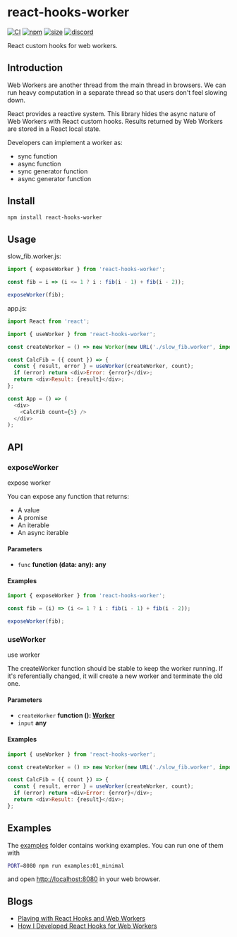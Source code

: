# react-hooks-worker

[![CI](https://img.shields.io/github/workflow/status/dai-shi/react-hooks-worker/CI)](https://github.com/dai-shi/react-hooks-worker/actions?query=workflow%3ACI)
[![npm](https://img.shields.io/npm/v/react-hooks-worker)](https://www.npmjs.com/package/react-hooks-worker)
[![size](https://img.shields.io/bundlephobia/minzip/react-hooks-worker)](https://bundlephobia.com/result?p=react-hooks-worker)
[![discord](https://img.shields.io/discord/627656437971288081)](https://discord.gg/MrQdmzd)

React custom hooks for web workers.

## Introduction

Web Workers are another thread from the main thread in browsers.
We can run heavy computation in a separate thread so that
users don't feel slowing down.

React provides a reactive system.
This library hides the async nature of Web Workers with React custom hooks.
Results returned by Web Workers are stored in a React local state.

Developers can implement a worker as:

-   sync function
-   async function
-   sync generator function
-   async generator function

## Install

```bash
npm install react-hooks-worker
```

## Usage

slow_fib.worker.js:

```javascript
import { exposeWorker } from 'react-hooks-worker';

const fib = i => (i <= 1 ? i : fib(i - 1) + fib(i - 2));

exposeWorker(fib);
```

app.js:

```javascript
import React from 'react';

import { useWorker } from 'react-hooks-worker';

const createWorker = () => new Worker(new URL('./slow_fib.worker', import.meta.url));

const CalcFib = ({ count }) => {
  const { result, error } = useWorker(createWorker, count);
  if (error) return <div>Error: {error}</div>;
  return <div>Result: {result}</div>;
};

const App = () => (
  <div>
    <CalcFib count={5} />
  </div>
);
```

## API

<!-- Generated by documentation.js. Update this documentation by updating the source code. -->

### exposeWorker

expose worker

You can expose any function that returns:

-   A value
-   A promise
-   An iterable
-   An async iterable

#### Parameters

-   `func` **function (data: any): any** 

#### Examples

```javascript
import { exposeWorker } from 'react-hooks-worker';

const fib = (i) => (i <= 1 ? i : fib(i - 1) + fib(i - 2));

exposeWorker(fib);
```

### useWorker

use worker

The createWorker function should be stable to keep the worker running.
If it's referentially changed, it will create a new worker and terminate the old one.

#### Parameters

-   `createWorker` **function (): [Worker](https://developer.mozilla.org/docs/Web/JavaScript)** 
-   `input` **any** 

#### Examples

```javascript
import { useWorker } from 'react-hooks-worker';

const createWorker = () => new Worker(new URL('./slow_fib.worker', import.meta.url));

const CalcFib = ({ count }) => {
  const { result, error } = useWorker(createWorker, count);
  if (error) return <div>Error: {error}</div>;
  return <div>Result: {result}</div>;
};
```

## Examples

The [examples](examples) folder contains working examples.
You can run one of them with

```bash
PORT=8080 npm run examples:01_minimal
```

and open <http://localhost:8080> in your web browser.

<!--
You can also try them in codesandbox.io:
[01](https://codesandbox.io/s/github/dai-shi/react-hooks-worker/tree/master/examples/01_minimal)
[02](https://codesandbox.io/s/github/dai-shi/react-hooks-worker/tree/master/examples/02_typescript)
[03](https://codesandbox.io/s/github/dai-shi/react-hooks-worker/tree/master/examples/03_comparison)
[04](https://codesandbox.io/s/github/dai-shi/react-hooks-worker/tree/master/examples/04_inline)
[05](https://codesandbox.io/s/github/dai-shi/react-hooks-worker/tree/master/examples/05_generator)
-->

## Blogs

-   [Playing with React Hooks and Web Workers](https://blog.axlight.com/posts/playing-with-react-hooks-and-web-workers/)
-   [How I Developed React Hooks for Web Workers](https://blog.axlight.com/posts/how-i-developed-react-hooks-for-web-workers/)
